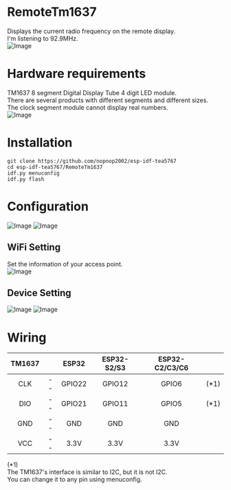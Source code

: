 # RemoteTm1637
Displays the current radio frequency on the remote display.   
I'm listening to 92.9MHz.   
![Image](https://github.com/user-attachments/assets/110ffa59-4673-4f5e-ac65-3d5f67ec5a0b)

# Hardware requirements
TM1637 8 segment Digital Display Tube 4 digit LED module.   
There are several products with different segments and different sizes.   
The clock segment module cannot display real numbers.   
![Image](https://github.com/user-attachments/assets/d1004d68-9a17-4bc2-8f01-33c7c873db9c)

# Installation
```
git clone https://github.com/nopnop2002/esp-idf-tea5767
cd esp-idf-tea5767/RemoteTm1637
idf.py menuconfig
idf.py flash
```


# Configuration
![Image](https://github.com/user-attachments/assets/c4485b72-cb09-4efe-b19a-4ae25f43cca7)
![Image](https://github.com/user-attachments/assets/65b6a801-3ebb-4220-a939-d20670f4dd06)


## WiFi Setting   
Set the information of your access point.   
![Image](https://github.com/user-attachments/assets/fd112275-f686-4a16-ac12-573d81fd7f39)


## Device Setting
![Image](https://github.com/user-attachments/assets/b7c3ba54-dcdc-4d9c-8421-66ce1ef4ce58)
![Image](https://github.com/user-attachments/assets/ec53bacd-641c-4654-aed5-752bc5296b94)

# Wiring
|TM1637||ESP32|ESP32-S2/S3|ESP32-C2/C3/C6||
|:-:|:-:|:-:|:-:|:-:|:-:|
|CLK|--|GPIO22|GPIO12|GPIO6|(*1)|
|DIO|--|GPIO21|GPIO11|GPIO5|(*1)|
|GND|--|GND|GND|GND||
|VCC|--|3.3V|3.3V|3.3V||

(*1)   
The TM1637's interface is similar to I2C, but it is not I2C.   
You can change it to any pin using menuconfig.   
